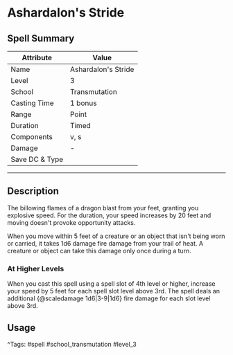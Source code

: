 # Ashardalon's Stride

## Spell Summary

| Attribute        | Value                  |
|------------------|------------------------|
| Name             | Ashardalon's Stride                 |
| Level            | 3                |
| School           | Transmutation          |
| Casting Time     | 1 bonus              |
| Range            | Point            |
| Duration         | Timed             |
| Components       | v, s             |
| Damage           | -               |
| Save DC & Type   |              |

---

## Description

The billowing flames of a dragon blast from your feet, granting you explosive speed. For the duration, your speed increases by 20 feet and moving doesn't provoke opportunity attacks.

When you move within 5 feet of a creature or an object that isn't being worn or carried, it takes 1d6 damage fire damage from your trail of heat. A creature or object can take this damage only once during a turn.

### At Higher Levels
When you cast this spell using a spell slot of 4th level or higher, increase your speed by 5 feet for each spell slot level above 3rd. The spell deals an additional {@scaledamage 1d6|3-9|1d6} fire damage for each slot level above 3rd.

## Usage


^Tags: #spell #school_transmutation #level_3